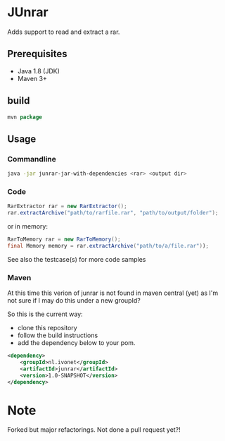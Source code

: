 # JUnrar

Adds support to read and extract a rar.


## Prerequisites

* Java 1.8 (JDK)
* Maven 3+


## build


```java
mvn package
```

## Usage

### Commandline


```bash
java -jar junrar-jar-with-dependencies <rar> <output dir>
```


### Code


```java
RarExtractor rar = new RarExtractor();
rar.extractArchive("path/to/rarfile.rar", "path/to/output/folder");

```

or in memory:

```java
RarToMemory rar = new RarToMemory();
final Memory memory = rar.extractArchive("path/to/a/file.rar"));
```

See also the testcase(s) for more code samples



### Maven

At this time this verion of junrar is not found in maven central (yet) as I'm not sure if I may do this under a new groupId?

So this is the current way:
* clone this repository
* follow the build instructions
* add the dependency below to your pom.


```xml
<dependency>
    <groupId>nl.ivonet</groupId>
    <artifactId>junrar</artifactId>
    <version>1.0-SNAPSHOT</version>
</dependency>
```

# Note

Forked but major refactorings. Not done a pull request yet?!
